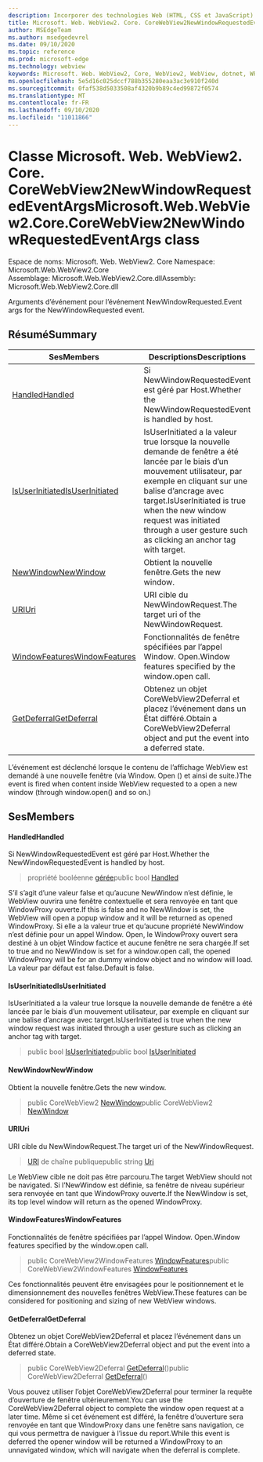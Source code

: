 ```yaml
---
description: Incorporer des technologies Web (HTML, CSS et JavaScript) dans vos applications natives avec le contrôle Microsoft Edge WebView2
title: Microsoft. Web. WebView2. Core. CoreWebView2NewWindowRequestedEventArgs
author: MSEdgeTeam
ms.author: msedgedevrel
ms.date: 09/10/2020
ms.topic: reference
ms.prod: microsoft-edge
ms.technology: webview
keywords: Microsoft. Web. WebView2, Core, WebView2, WebView, dotnet, WPF, WinForms, application, Edge, CoreWebView2, CoreWebView2Controller, contrôle de navigateur, Edge html, Microsoft. Web. WebView2. Core. CoreWebView2NewWindowRequestedEventArgs
ms.openlocfilehash: 5e5d16c025dccf788b355280eaa3ac3e910f240d
ms.sourcegitcommit: 0faf538d5033508af4320b9b89c4ed99872f0574
ms.translationtype: MT
ms.contentlocale: fr-FR
ms.lasthandoff: 09/10/2020
ms.locfileid: "11011866"
---
```

# <span data-ttu-id="aff8e-104">Classe Microsoft. Web. WebView2. Core. CoreWebView2NewWindowRequestedEventArgs</span><span class="sxs-lookup"><span data-stu-id="aff8e-104">Microsoft.Web.WebView2.Core.CoreWebView2NewWindowRequestedEventArgs class</span></span> 

<span data-ttu-id="aff8e-105">Espace de noms: Microsoft. Web. WebView2. Core </span><span class="sxs-lookup"><span data-stu-id="aff8e-105">Namespace: Microsoft.Web.WebView2.Core</span></span>\
<span data-ttu-id="aff8e-106">Assemblage: Microsoft.Web.WebView2.Core.dll</span><span class="sxs-lookup"><span data-stu-id="aff8e-106">Assembly: Microsoft.Web.WebView2.Core.dll</span></span>

<span data-ttu-id="aff8e-107">Arguments d’événement pour l’événement NewWindowRequested.</span><span class="sxs-lookup"><span data-stu-id="aff8e-107">Event args for the NewWindowRequested event.</span></span>

## <span data-ttu-id="aff8e-108">Résumé</span><span class="sxs-lookup"><span data-stu-id="aff8e-108">Summary</span></span>

 <span data-ttu-id="aff8e-109">Ses</span><span class="sxs-lookup"><span data-stu-id="aff8e-109">Members</span></span>                        | <span data-ttu-id="aff8e-110">Descriptions</span><span class="sxs-lookup"><span data-stu-id="aff8e-110">Descriptions</span></span>
--------------------------------|---------------------------------------------
[<span data-ttu-id="aff8e-111">Handled</span><span class="sxs-lookup"><span data-stu-id="aff8e-111">Handled</span></span>](#handled) | <span data-ttu-id="aff8e-112">Si NewWindowRequestedEvent est géré par Host.</span><span class="sxs-lookup"><span data-stu-id="aff8e-112">Whether the NewWindowRequestedEvent is handled by host.</span></span>
[<span data-ttu-id="aff8e-113">IsUserInitiated</span><span class="sxs-lookup"><span data-stu-id="aff8e-113">IsUserInitiated</span></span>](#isuserinitiated) | <span data-ttu-id="aff8e-114">IsUserInitiated a la valeur true lorsque la nouvelle demande de fenêtre a été lancée par le biais d’un mouvement utilisateur, par exemple en cliquant sur une balise d’ancrage avec target.</span><span class="sxs-lookup"><span data-stu-id="aff8e-114">IsUserInitiated is true when the new window request was initiated through a user gesture such as clicking an anchor tag with target.</span></span>
[<span data-ttu-id="aff8e-115">NewWindow</span><span class="sxs-lookup"><span data-stu-id="aff8e-115">NewWindow</span></span>](#newwindow) | <span data-ttu-id="aff8e-116">Obtient la nouvelle fenêtre.</span><span class="sxs-lookup"><span data-stu-id="aff8e-116">Gets the new window.</span></span>
[<span data-ttu-id="aff8e-117">URI</span><span class="sxs-lookup"><span data-stu-id="aff8e-117">Uri</span></span>](#uri) | <span data-ttu-id="aff8e-118">URI cible du NewWindowRequest.</span><span class="sxs-lookup"><span data-stu-id="aff8e-118">The target uri of the NewWindowRequest.</span></span>
[<span data-ttu-id="aff8e-119">WindowFeatures</span><span class="sxs-lookup"><span data-stu-id="aff8e-119">WindowFeatures</span></span>](#windowfeatures) | <span data-ttu-id="aff8e-120">Fonctionnalités de fenêtre spécifiées par l’appel Window. Open.</span><span class="sxs-lookup"><span data-stu-id="aff8e-120">Window features specified by the window.open call.</span></span>
[<span data-ttu-id="aff8e-121">GetDeferral</span><span class="sxs-lookup"><span data-stu-id="aff8e-121">GetDeferral</span></span>](#getdeferral) | <span data-ttu-id="aff8e-122">Obtenez un objet CoreWebView2Deferral et placez l’événement dans un État différé.</span><span class="sxs-lookup"><span data-stu-id="aff8e-122">Obtain a CoreWebView2Deferral object and put the event into a deferred state.</span></span>

<span data-ttu-id="aff8e-123">L’événement est déclenché lorsque le contenu de l’affichage WebView est demandé à une nouvelle fenêtre (via Window. Open () et ainsi de suite.)</span><span class="sxs-lookup"><span data-stu-id="aff8e-123">The event is fired when content inside WebView requested to a open a new window (through window.open() and so on.)</span></span>

## <span data-ttu-id="aff8e-124">Ses</span><span class="sxs-lookup"><span data-stu-id="aff8e-124">Members</span></span>

#### <span data-ttu-id="aff8e-125">Handled</span><span class="sxs-lookup"><span data-stu-id="aff8e-125">Handled</span></span> 

<span data-ttu-id="aff8e-126">Si NewWindowRequestedEvent est géré par Host.</span><span class="sxs-lookup"><span data-stu-id="aff8e-126">Whether the NewWindowRequestedEvent is handled by host.</span></span>

> <span data-ttu-id="aff8e-127">propriété booléenne [gérée](#handled)</span><span class="sxs-lookup"><span data-stu-id="aff8e-127">public bool [Handled](#handled)</span></span>

<span data-ttu-id="aff8e-128">S’il s’agit d’une valeur false et qu’aucune NewWindow n’est définie, le WebView ouvrira une fenêtre contextuelle et sera renvoyée en tant que WindowProxy ouverte.</span><span class="sxs-lookup"><span data-stu-id="aff8e-128">If this is false and no NewWindow is set, the WebView will open a popup window and it will be returned as opened WindowProxy.</span></span> <span data-ttu-id="aff8e-129">Si elle a la valeur true et qu’aucune propriété NewWindow n’est définie pour un appel Window. Open, le WindowProxy ouvert sera destiné à un objet Window factice et aucune fenêtre ne sera chargée.</span><span class="sxs-lookup"><span data-stu-id="aff8e-129">If set to true and no NewWindow is set for a window.open call, the opened WindowProxy will be for an dummy window object and no window will load.</span></span> <span data-ttu-id="aff8e-130">La valeur par défaut est false.</span><span class="sxs-lookup"><span data-stu-id="aff8e-130">Default is false.</span></span>

#### <span data-ttu-id="aff8e-131">IsUserInitiated</span><span class="sxs-lookup"><span data-stu-id="aff8e-131">IsUserInitiated</span></span> 

<span data-ttu-id="aff8e-132">IsUserInitiated a la valeur true lorsque la nouvelle demande de fenêtre a été lancée par le biais d’un mouvement utilisateur, par exemple en cliquant sur une balise d’ancrage avec target.</span><span class="sxs-lookup"><span data-stu-id="aff8e-132">IsUserInitiated is true when the new window request was initiated through a user gesture such as clicking an anchor tag with target.</span></span>

> <span data-ttu-id="aff8e-133">public bool [IsUserInitiated](#isuserinitiated)</span><span class="sxs-lookup"><span data-stu-id="aff8e-133">public bool [IsUserInitiated](#isuserinitiated)</span></span>

#### <span data-ttu-id="aff8e-134">NewWindow</span><span class="sxs-lookup"><span data-stu-id="aff8e-134">NewWindow</span></span> 

<span data-ttu-id="aff8e-135">Obtient la nouvelle fenêtre.</span><span class="sxs-lookup"><span data-stu-id="aff8e-135">Gets the new window.</span></span>

> <span data-ttu-id="aff8e-136">public CoreWebView2 [NewWindow](#newwindow)</span><span class="sxs-lookup"><span data-stu-id="aff8e-136">public CoreWebView2 [NewWindow](#newwindow)</span></span>

#### <span data-ttu-id="aff8e-137">URI</span><span class="sxs-lookup"><span data-stu-id="aff8e-137">Uri</span></span> 

<span data-ttu-id="aff8e-138">URI cible du NewWindowRequest.</span><span class="sxs-lookup"><span data-stu-id="aff8e-138">The target uri of the NewWindowRequest.</span></span>

> <span data-ttu-id="aff8e-139">[URI](#uri) de chaîne publique</span><span class="sxs-lookup"><span data-stu-id="aff8e-139">public string [Uri](#uri)</span></span>

<span data-ttu-id="aff8e-140">Le WebView cible ne doit pas être parcouru.</span><span class="sxs-lookup"><span data-stu-id="aff8e-140">The target WebView should not be navigated.</span></span> <span data-ttu-id="aff8e-141">Si l’NewWindow est définie, sa fenêtre de niveau supérieur sera renvoyée en tant que WindowProxy ouverte.</span><span class="sxs-lookup"><span data-stu-id="aff8e-141">If the NewWindow is set, its top level window will return as the opened WindowProxy.</span></span>

#### <span data-ttu-id="aff8e-142">WindowFeatures</span><span class="sxs-lookup"><span data-stu-id="aff8e-142">WindowFeatures</span></span> 

<span data-ttu-id="aff8e-143">Fonctionnalités de fenêtre spécifiées par l’appel Window. Open.</span><span class="sxs-lookup"><span data-stu-id="aff8e-143">Window features specified by the window.open call.</span></span>

> <span data-ttu-id="aff8e-144">public CoreWebView2WindowFeatures [WindowFeatures](#windowfeatures)</span><span class="sxs-lookup"><span data-stu-id="aff8e-144">public CoreWebView2WindowFeatures [WindowFeatures](#windowfeatures)</span></span>

<span data-ttu-id="aff8e-145">Ces fonctionnalités peuvent être envisagées pour le positionnement et le dimensionnement des nouvelles fenêtres WebView.</span><span class="sxs-lookup"><span data-stu-id="aff8e-145">These features can be considered for positioning and sizing of new WebView windows.</span></span>

#### <span data-ttu-id="aff8e-146">GetDeferral</span><span class="sxs-lookup"><span data-stu-id="aff8e-146">GetDeferral</span></span> 

<span data-ttu-id="aff8e-147">Obtenez un objet CoreWebView2Deferral et placez l’événement dans un État différé.</span><span class="sxs-lookup"><span data-stu-id="aff8e-147">Obtain a CoreWebView2Deferral object and put the event into a deferred state.</span></span>

> <span data-ttu-id="aff8e-148">public CoreWebView2Deferral [GetDeferral](#getdeferral)()</span><span class="sxs-lookup"><span data-stu-id="aff8e-148">public CoreWebView2Deferral [GetDeferral](#getdeferral)()</span></span>

<span data-ttu-id="aff8e-149">Vous pouvez utiliser l’objet CoreWebView2Deferral pour terminer la requête d’ouverture de fenêtre ultérieurement.</span><span class="sxs-lookup"><span data-stu-id="aff8e-149">You can use the CoreWebView2Deferral object to complete the window open request at a later time.</span></span> <span data-ttu-id="aff8e-150">Même si cet événement est différé, la fenêtre d’ouverture sera renvoyée en tant que WindowProxy dans une fenêtre sans navigation, ce qui vous permettra de naviguer à l’issue du report.</span><span class="sxs-lookup"><span data-stu-id="aff8e-150">While this event is deferred the opener window will be returned a WindowProxy to an unnavigated window, which will navigate when the deferral is complete.</span></span>

